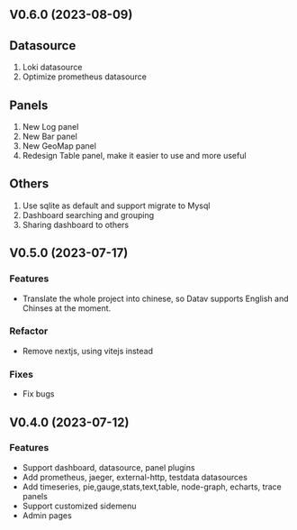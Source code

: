 ## V0.6.0 (2023-08-09)

## Datasource
1. Loki datasource
2. Optimize prometheus datasource

## Panels
1.  New Log panel
2. New Bar panel
4. New GeoMap panel
5. Redesign Table panel, make it easier to use and more useful 

## Others
1. Use sqlite as default and support migrate to Mysql
2. Dashboard searching and grouping
3. Sharing dashboard to others 


## V0.5.0 (2023-07-17)

### Features

- Translate the whole project into chinese, so Datav supports English and Chinses at the moment.

### Refactor

- Remove nextjs, using vitejs instead

### Fixes

- Fix bugs


## V0.4.0 (2023-07-12)

### Features

- Support dashboard, datasource, panel plugins
- Add prometheus, jaeger, external-http, testdata datasources
- Add timeseries, pie,gauge,stats,text,table, node-graph, echarts, trace panels
- Support customized sidemenu
- Admin pages
